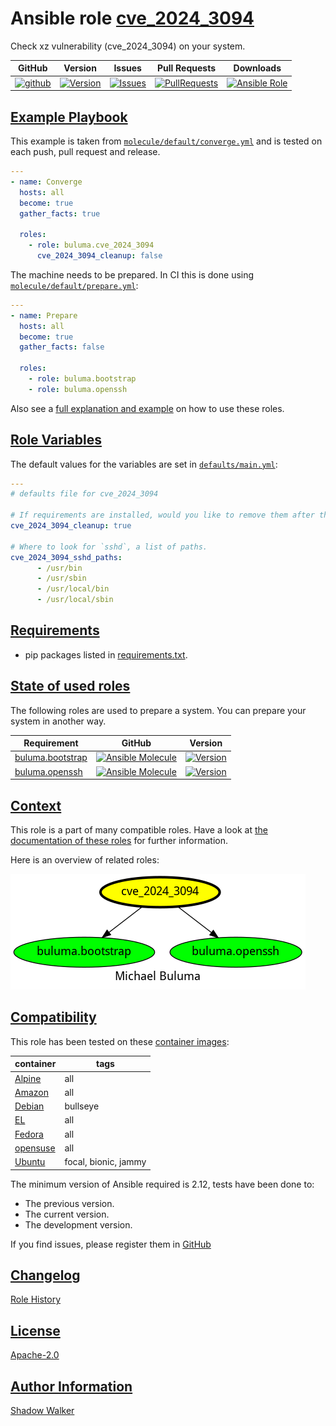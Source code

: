 # Ansible role [cve_2024_3094](https://galaxy.ansible.com/ui/standalone/roles/buluma/cve_2024_3094/documentation)

Check xz vulnerability (cve_2024_3094) on your system.

|GitHub|Version|Issues|Pull Requests|Downloads|
|------|-------|------|-------------|---------|
|[![github](https://github.com/buluma/ansible-role-cve_2024_3094/actions/workflows/molecule.yml/badge.svg)](https://github.com/buluma/ansible-role-cve_2024_3094/actions/workflows/molecule.yml)|[![Version](https://img.shields.io/github/release/buluma/ansible-role-cve_2024_3094.svg)](https://github.com/buluma/ansible-role-cve_2024_3094/releases/)|[![Issues](https://img.shields.io/github/issues/buluma/ansible-role-cve_2024_3094.svg)](https://github.com/buluma/ansible-role-cve_2024_3094/issues/)|[![PullRequests](https://img.shields.io/github/issues-pr-closed-raw/buluma/ansible-role-cve_2024_3094.svg)](https://github.com/buluma/ansible-role-cve_2024_3094/pulls/)|[![Ansible Role](https://img.shields.io/ansible/role/d/buluma/cve_2024_3094)](https://galaxy.ansible.com/ui/standalone/roles/buluma/cve_2024_3094/documentation)|

## [Example Playbook](#example-playbook)

This example is taken from [`molecule/default/converge.yml`](https://github.com/buluma/ansible-role-cve_2024_3094/blob/master/molecule/default/converge.yml) and is tested on each push, pull request and release.

```yaml
---
- name: Converge
  hosts: all
  become: true
  gather_facts: true

  roles:
    - role: buluma.cve_2024_3094
      cve_2024_3094_cleanup: false
```

The machine needs to be prepared. In CI this is done using [`molecule/default/prepare.yml`](https://github.com/buluma/ansible-role-cve_2024_3094/blob/master/molecule/default/prepare.yml):

```yaml
---
- name: Prepare
  hosts: all
  become: true
  gather_facts: false

  roles:
    - role: buluma.bootstrap
    - role: buluma.openssh
```

Also see a [full explanation and example](https://buluma.github.io/how-to-use-these-roles.html) on how to use these roles.

## [Role Variables](#role-variables)

The default values for the variables are set in [`defaults/main.yml`](https://github.com/buluma/ansible-role-cve_2024_3094/blob/master/defaults/main.yml):

```yaml
---
# defaults file for cve_2024_3094

# If requirements are installed, would you like to remove them after this role ran?
cve_2024_3094_cleanup: true

# Where to look for `sshd`, a list of paths.
cve_2024_3094_sshd_paths:
      - /usr/bin
      - /usr/sbin
      - /usr/local/bin
      - /usr/local/sbin
```

## [Requirements](#requirements)

- pip packages listed in [requirements.txt](https://github.com/buluma/ansible-role-cve_2024_3094/blob/master/requirements.txt).

## [State of used roles](#state-of-used-roles)

The following roles are used to prepare a system. You can prepare your system in another way.

| Requirement | GitHub | Version |
|-------------|--------|--------|
|[buluma.bootstrap](https://galaxy.ansible.com/buluma/bootstrap)|[![Ansible Molecule](https://github.com/buluma/ansible-role-bootstrap/actions/workflows/molecule.yml/badge.svg)](https://github.com/buluma/ansible-role-bootstrap/actions/workflows/molecule.yml)|[![Version](https://img.shields.io/github/release/buluma/ansible-role-bootstrap.svg)](https://github.com/shadowwalker/ansible-role-bootstrap)|
|[buluma.openssh](https://galaxy.ansible.com/buluma/openssh)|[![Ansible Molecule](https://github.com/buluma/ansible-role-openssh/actions/workflows/molecule.yml/badge.svg)](https://github.com/buluma/ansible-role-openssh/actions/workflows/molecule.yml)|[![Version](https://img.shields.io/github/release/buluma/ansible-role-openssh.svg)](https://github.com/shadowwalker/ansible-role-openssh)|

## [Context](#context)

This role is a part of many compatible roles. Have a look at [the documentation of these roles](https://buluma.github.io/) for further information.

Here is an overview of related roles:

![dependencies](https://raw.githubusercontent.com/buluma/ansible-role-cve_2024_3094/png/requirements.png "Dependencies")

## [Compatibility](#compatibility)

This role has been tested on these [container images](https://hub.docker.com/u/buluma):

|container|tags|
|---------|----|
|[Alpine](https://hub.docker.com/r/buluma/alpine)|all|
|[Amazon](https://hub.docker.com/r/buluma/amazonlinux)|all|
|[Debian](https://hub.docker.com/r/buluma/debian)|bullseye|
|[EL](https://hub.docker.com/r/buluma/enterpriselinux)|all|
|[Fedora](https://hub.docker.com/r/buluma/fedora)|all|
|[opensuse](https://hub.docker.com/r/buluma/opensuse)|all|
|[Ubuntu](https://hub.docker.com/r/buluma/ubuntu)|focal, bionic, jammy|

The minimum version of Ansible required is 2.12, tests have been done to:

- The previous version.
- The current version.
- The development version.

If you find issues, please register them in [GitHub](https://github.com/buluma/ansible-role-cve_2024_3094/issues)

## [Changelog](#changelog)

[Role History](https://github.com/buluma/ansible-role-cve_2024_3094/blob/master/CHANGELOG.md)

## [License](#license)

[Apache-2.0](https://github.com/buluma/ansible-role-cve_2024_3094/blob/master/LICENSE)

## [Author Information](#author-information)

[Shadow Walker](https://buluma.github.io/)
